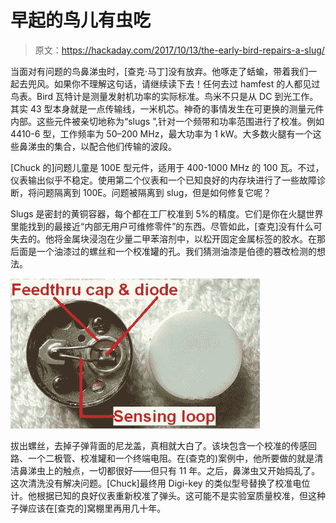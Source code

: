 # 早起的鸟儿有虫吃

> 原文：<https://hackaday.com/2017/10/13/the-early-bird-repairs-a-slug/>

当面对有问题的鸟鼻涕虫时，[查克·马丁]没有放弃。他啄走了蛞蝓，带着我们一起去兜风。如果你不理解这句话，请继续读下去！任何去过 hamfest 的人都见过鸟表。Bird 瓦特计是测量发射机功率的实际标准。鸟米不只是从 DC 到光工作。其实 43 型本身就是一点传输线，一米机芯。神奇的事情发生在可更换的测量元件内部。这些元件被亲切地称为“slugs ”,针对一个频带和功率范围进行了校准。例如 4410-6 型，工作频率为 50–200 MHz，最大功率为 1 kW。大多数火腿有一个这些鼻涕虫的集合，以配合他们传输的波段。

[Chuck 的]问题儿童是 100E 型元件，适用于 400-1000 MHz 的 100 瓦。不过，仪表输出似乎不稳定。使用第二个仪表和一个已知良好的内存块进行了一些故障诊断，将问题隔离到 100E。问题被隔离到 slug，但是如何修复它呢？

Slugs 是密封的黄铜容器，每个都在工厂校准到 5%的精度。它们是你在火腿世界里能找到的最接近“内部无用户可维修零件”的东西。尽管如此，[查克]没有什么可失去的。他将金属块浸泡在少量二甲苯溶剂中，以松开固定金属标签的胶水。在那后面是一个油漆过的螺丝和一个校准罐的孔。我们猜测油漆是伯德的篡改检测的想法。

![](img/caa67e56734b2786f0aa0e9851413903.png)

拔出螺丝，去掉子弹背面的尼龙盖，真相就大白了。该块包含一个校准的传感回路、一个二极管、校准罐和一个终端电阻。在(查克的)案例中，他所要做的就是清洁鼻涕虫上的触点，一切都很好——但只有 11 年。之后，鼻涕虫又开始捣乱了。这次清洗没有解决问题。[Chuck]最终用 Digi-key 的类似型号替换了校准电位计。他根据已知的良好仪表重新校准了弹头。这可能不是实验室质量校准，但这种子弹应该在[查克的]窝棚里再用几十年。